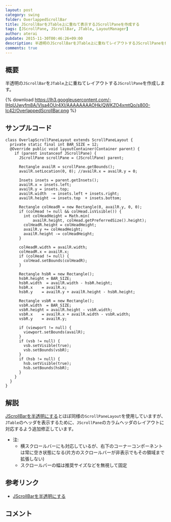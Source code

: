 ```yaml
---
layout: post
category: swing
folder: OverlappedScrollBar
title: JScrollBarをJTable上に重ねて表示するJScrollPaneを作成する
tags: [JScrollPane, JScrollBar, JTable, LayoutManager]
author: aterai
pubdate: 2015-11-30T00:46:26+09:00
description: 半透明のJScrollBarをJTable上に重ねてレイアウトするJScrollPaneを作成します。
comments: true
---
```

## 概要
半透明の`JScrollBar`を`JTable`上に重ねてレイアウトする`JScrollPane`を作成します。

{% download https://lh3.googleusercontent.com/-IHqUJwyfm8A/Vlsa4OUr4XI/AAAAAAAAOHk/QWKZO4xmtQo/s800-Ic42/OverlappedScrollBar.png %}

## サンプルコード
<pre class="prettyprint"><code>class OverlapScrollPaneLayout extends ScrollPaneLayout {
  private static final int BAR_SIZE = 12;
  @Override public void layoutContainer(Container parent) {
    if (parent instanceof JScrollPane) {
      JScrollPane scrollPane = (JScrollPane) parent;

      Rectangle availR = scrollPane.getBounds();
      availR.setLocation(0, 0); //availR.x = availR.y = 0;

      Insets insets = parent.getInsets();
      availR.x = insets.left;
      availR.y = insets.top;
      availR.width  -= insets.left + insets.right;
      availR.height -= insets.top  + insets.bottom;

      Rectangle colHeadR = new Rectangle(0, availR.y, 0, 0);
      if (colHead != null &amp;&amp; colHead.isVisible()) {
        int colHeadHeight = Math.min(
            availR.height, colHead.getPreferredSize().height);
        colHeadR.height = colHeadHeight;
        availR.y += colHeadHeight;
        availR.height -= colHeadHeight;
      }

      colHeadR.width = availR.width;
      colHeadR.x = availR.x;
      if (colHead != null) {
        colHead.setBounds(colHeadR);
      }

      Rectangle hsbR = new Rectangle();
      hsbR.height = BAR_SIZE;
      hsbR.width  = availR.width - hsbR.height;
      hsbR.x    = availR.x;
      hsbR.y    = availR.y + availR.height - hsbR.height;

      Rectangle vsbR = new Rectangle();
      vsbR.width  = BAR_SIZE;
      vsbR.height = availR.height - vsbR.width;
      vsbR.x    = availR.x + availR.width - vsbR.width;
      vsbR.y    = availR.y;

      if (viewport != null) {
        viewport.setBounds(availR);
      }
      if (vsb != null) {
        vsb.setVisible(true);
        vsb.setBounds(vsbR);
      }
      if (hsb != null) {
        hsb.setVisible(true);
        hsb.setBounds(hsbR);
      }
    }
  }
}
</code></pre>

## 解説
[JScrollBarを半透明にする](http://ateraimemo.com/Swing/TranslucentScrollBar.html)とほぼ同様の`ScrollPaneLayout`を使用していますが、`JTable`のヘッダを表示するために、`JScrollPane`のカラムヘッダのレイアウトに対応するよう追加修正しています。

- 注:
    - 横スクロールバーにも対応しているが、右下のコーナーコンポーネントは常に空き状態になる(片方のスクロールバーが非表示でもその領域まで拡張しない)
    - スクロールバーの幅は推奨サイズなどを無視して固定

<!-- dummy comment line for breaking list -->

## 参考リンク
- [JScrollBarを半透明にする](http://ateraimemo.com/Swing/TranslucentScrollBar.html)

<!-- dummy comment line for breaking list -->

## コメント
